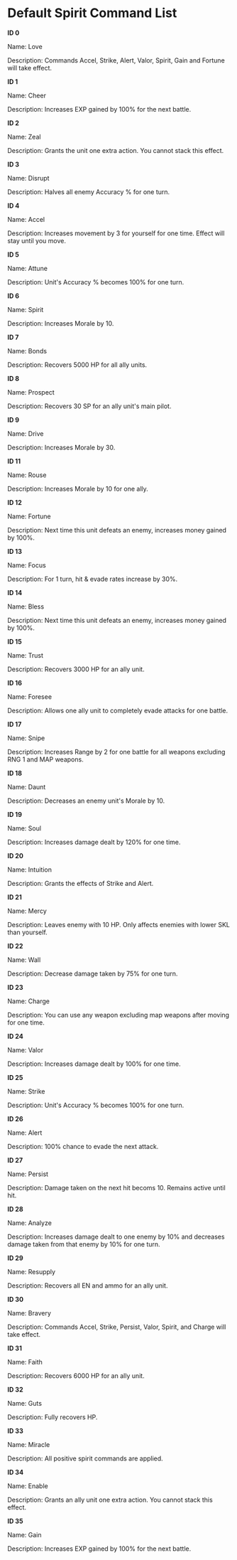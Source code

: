 # Default Spirit Command List

**ID 0**

Name: Love

Description: Commands Accel, Strike, Alert, Valor, Spirit, Gain and Fortune will take effect.

**ID 1**

Name: Cheer

Description: Increases EXP gained by 100% for the next battle.

**ID 2**

Name: Zeal

Description: Grants the unit one extra action. You cannot stack this effect.

**ID 3**

Name: Disrupt

Description: Halves all enemy Accuracy % for one turn.

**ID 4**

Name: Accel

Description: Increases movement by 3 for yourself for one time. Effect will stay until you move.

**ID 5**

Name: Attune

Description: Unit's Accuracy % becomes 100% for one turn.

**ID 6**

Name: Spirit

Description: Increases Morale by 10.

**ID 7**

Name: Bonds

Description: Recovers 5000 HP for all ally units.

**ID 8**

Name: Prospect

Description: Recovers 30 SP for an ally unit's main pilot.

**ID 9**

Name: Drive

Description: Increases Morale by 30.

**ID 11**

Name: Rouse

Description: Increases Morale by 10 for one ally.

**ID 12**

Name: Fortune

Description: Next time this unit defeats an enemy, increases money gained by 100%.

**ID 13**

Name: Focus

Description: For 1 turn, hit & evade rates increase by 30%.

**ID 14**

Name: Bless

Description: Next time this unit defeats an enemy, increases money gained by 100%.

**ID 15**

Name: Trust

Description: Recovers 3000 HP for an ally unit.

**ID 16**

Name: Foresee

Description: Allows one ally unit to completely evade attacks for one battle.

**ID 17**

Name: Snipe

Description: Increases Range by 2 for one battle for all weapons excluding RNG 1 and MAP weapons.

**ID 18**

Name: Daunt

Description: Decreases an enemy unit's Morale by 10. 

**ID 19**

Name: Soul

Description: Increases damage dealt by 120% for one time.

**ID 20**

Name: Intuition

Description: Grants the effects of Strike and Alert.

**ID 21**

Name: Mercy

Description: Leaves enemy with 10 HP. Only affects enemies with lower SKL than yourself.

**ID 22**

Name: Wall

Description: Decrease damage taken by 75% for one turn.

**ID 23**

Name: Charge

Description: You can use any weapon excluding map weapons after moving for one time.

**ID 24**

Name: Valor

Description: Increases damage dealt by 100% for one time.

**ID 25**

Name: Strike

Description: Unit's Accuracy % becomes 100% for one turn.

**ID 26**

Name: Alert

Description: 100% chance to evade the next attack.

**ID 27**

Name: Persist

Description: Damage taken on the next hit becoms 10. Remains active until hit.

**ID 28**

Name: Analyze

Description: Increases damage dealt to one enemy by 10% and decreases damage taken from that enemy by 10% for one turn.

**ID 29**

Name: Resupply

Description: Recovers all EN and ammo for an ally unit.

**ID 30**

Name: Bravery

Description: Commands Accel, Strike, Persist, Valor, Spirit, and Charge will take effect.

**ID 31**

Name: Faith

Description: Recovers 6000 HP for an ally unit.

**ID 32**

Name: Guts

Description: Fully recovers HP.

**ID 33**

Name: Miracle

Description: All positive spirit commands are applied.

**ID 34**

Name: Enable

Description: Grants an ally unit one extra action. You cannot stack this effect.

**ID 35**

Name: Gain

Description: Increases EXP gained by 100% for the next battle.